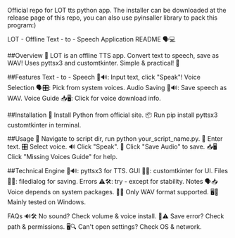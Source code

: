Official repo for LOT tts python app. The installer can be downloaded at the release page of this repo, you can also use pyinsaller library to pack this program:)


LOT - Offline Text - to - Speech Application README 🗣️💻

##Overview
🎉 LOT is an offline TTS app. Convert text to speech, save as WAV! Uses pyttsx3 and customtkinter. Simple & practical! 🌟


##Features
Text - to - Speech 📝🔊: Input text, click "Speak"!
Voice Selection 🗣️🎛️: Pick from system voices.
Audio Saving 💾🔊: Save speech as WAV.
Voice Guide 📥🖥️: Click for voice download info.


##Installation
🐍 Install Python from official site.
📦 Run pip install pyttsx3 customtkinter in terminal.


##Usage
💨 Navigate to script dir, run python your_script_name.py.
📝 Enter text.
🎛️ Select voice.
🔊 Click "Speak".
💾 Click "Save Audio" to save.
📥🖥️ Click "Missing Voices Guide" for help.


##Technical
Engine 🧩🔊: pyttsx3 for TTS.
GUI 🎨👀: customtkinter for UI.
Files 💾📂: filedialog for saving.
Errors ⚠️🛠️: try - except for stability.
Notes
🗣️📥 Voice depends on system packages.
💾🎵 Only WAV format supported.
🖥️🤔 Mainly tested on Windows.


FAQs
🔊🛠️ No sound? Check volume & voice install.
💾⚠️ Save error? Check path & permissions.
🖥️🔍 Can't open settings? Check OS & network.
